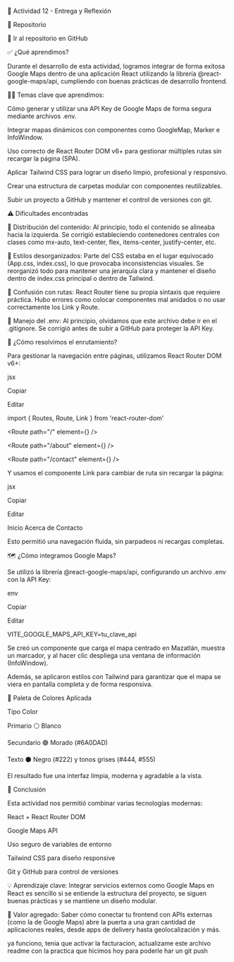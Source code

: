 🧠 Actividad 12 - Entrega y Reflexión

📌 Repositorio

🔗 Ir al repositorio en GitHub

✅ ¿Qué aprendimos?

Durante el desarrollo de esta actividad, logramos integrar de forma exitosa Google Maps dentro de una aplicación React utilizando la librería @react-google-maps/api, cumpliendo con buenas prácticas de desarrollo frontend.

👨‍💻 Temas clave que aprendimos:

Cómo generar y utilizar una API Key de Google Maps de forma segura mediante archivos .env.

Integrar mapas dinámicos con componentes como GoogleMap, Marker e InfoWindow.

Uso correcto de React Router DOM v6+ para gestionar múltiples rutas sin recargar la página (SPA).

Aplicar Tailwind CSS para lograr un diseño limpio, profesional y responsivo.

Crear una estructura de carpetas modular con componentes reutilizables.

Subir un proyecto a GitHub y mantener el control de versiones con git.

⚠️ Dificultades encontradas

🔧 Distribución del contenido: Al principio, todo el contenido se alineaba hacia la izquierda. Se corrigió estableciendo contenedores centrales con clases como mx-auto, text-center, flex, items-center, justify-center, etc.

🎨 Estilos desorganizados: Parte del CSS estaba en el lugar equivocado (App.css, index.css), lo que provocaba inconsistencias visuales. Se reorganizó todo para mantener una jerarquía clara y mantener el diseño dentro de index.css principal o dentro de Tailwind.

🧭 Confusión con rutas: React Router tiene su propia sintaxis que requiere práctica. Hubo errores como colocar componentes mal anidados o no usar correctamente los Link y Route.

🔐 Manejo del .env: Al principio, olvidamos que este archivo debe ir en el .gitignore. Se corrigió antes de subir a GitHub para proteger la API Key.

🧩 ¿Cómo resolvimos el enrutamiento?

Para gestionar la navegación entre páginas, utilizamos React Router DOM v6+:

jsx

Copiar

Editar

import { Routes, Route, Link } from 'react-router-dom'

<Routes>

  <Route path="/" element={<Home />} />

  <Route path="/about" element={<About />} />

  <Route path="/contact" element={<Contact />} />

</Routes>

Y usamos el componente Link para cambiar de ruta sin recargar la página:

jsx

Copiar

Editar

<Link to="/">Inicio</Link>

<Link to="/about">Acerca de</Link>

<Link to="/contact">Contacto</Link>

Esto permitió una navegación fluida, sin parpadeos ni recargas completas.

🗺️ ¿Cómo integramos Google Maps?

Se utilizó la librería @react-google-maps/api, configurando un archivo .env con la API Key:

env

Copiar

Editar

VITE_GOOGLE_MAPS_API_KEY=tu_clave_api

Se creó un componente <Mapa /> que carga el mapa centrado en Mazatlán, muestra un marcador, y al hacer clic despliega una ventana de información (InfoWindow).

Además, se aplicaron estilos con Tailwind para garantizar que el mapa se viera en pantalla completa y de forma responsiva.

🎨 Paleta de Colores Aplicada

Tipo  Color

Primario  ⚪ Blanco

Secundario  🟣 Morado (#6A0DAD)

Texto ⚫ Negro (#222) y tonos grises (#444, #555)

El resultado fue una interfaz limpia, moderna y agradable a la vista.

🧠 Conclusión

Esta actividad nos permitió combinar varias tecnologías modernas:

React + React Router DOM

Google Maps API

Uso seguro de variables de entorno

Tailwind CSS para diseño responsive

Git y GitHub para control de versiones

💡 Aprendizaje clave: Integrar servicios externos como Google Maps en React es sencillo si se entiende la estructura del proyecto, se siguen buenas prácticas y se mantiene un diseño modular.

🎯 Valor agregado: Saber cómo conectar tu frontend con APIs externas (como la de Google Maps) abre la puerta a una gran cantidad de aplicaciones reales, desde apps de delivery hasta geolocalización y más.

ya funciono, tenia que activar la facturacion, actualizame este archivo readme con la practica que hicimos hoy para poderle har un git push

